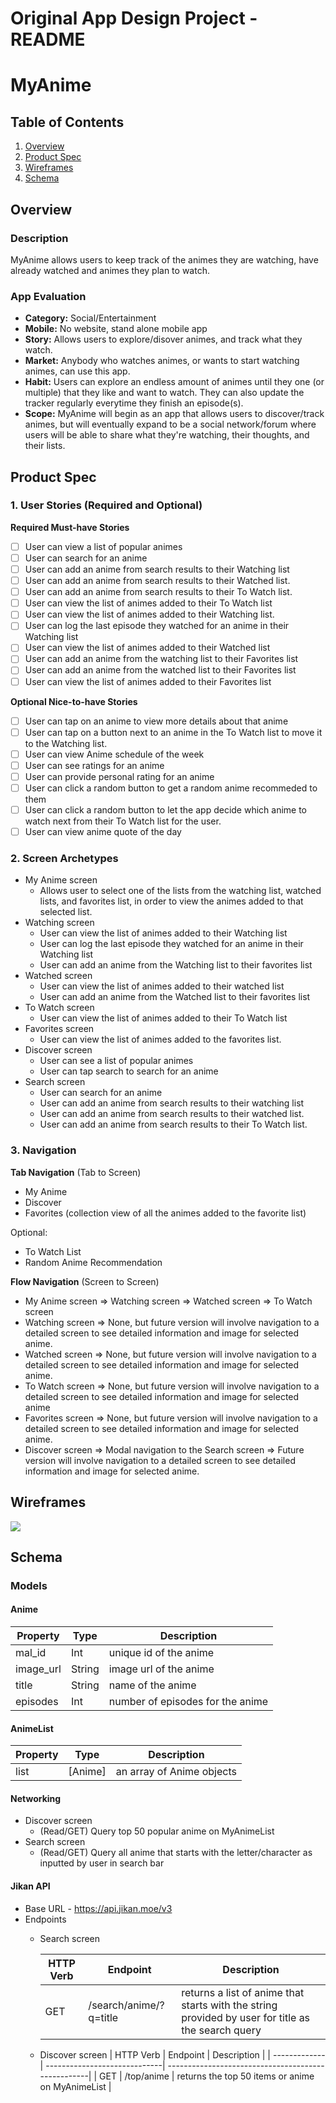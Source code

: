 Original App Design Project - README 
===

# MyAnime

## Table of Contents
1. [Overview](#Overview)
1. [Product Spec](#Product-Spec)
1. [Wireframes](#Wireframes)
2. [Schema](#Schema)

## Overview
### Description
MyAnime allows users to keep track of the animes they are watching, have already watched and animes they plan to watch.

### App Evaluation
- **Category:** Social/Entertainment 
- **Mobile:** No website, stand alone mobile app
- **Story:** Allows users to explore/disover animes, and track what they watch. 
- **Market:** Anybody who watches animes, or wants to start watching animes, can use this app.
- **Habit:** Users can explore an endless amount of animes until they one (or multiple) that they like and want to watch. They can also update the tracker regularly everytime they finish an episode(s).
- **Scope:** MyAnime will begin as an app that allows users to discover/track animes, but will eventually expand to be a social network/forum where users will be able to share what they're watching, their thoughts, and their lists. 

## Product Spec

### 1. User Stories (Required and Optional)

**Required Must-have Stories**

* [ ] User can view a list of popular animes
* [ ] User can search for an anime
* [ ] User can add an anime from search results to their Watching list
* [ ] User can add an anime from search results to their Watched list.
* [ ] User can add an anime from search results to their To Watch list.
* [ ] User can view the list of animes added to their To Watch list
* [ ] User can view the list of animes added to their Watching list.
* [ ] User can log the last episode they watched for an anime in their Watching list 
* [ ] User can view the list of animes added to their Watched list
* [ ] User can add an anime from the watching list to their Favorites list
* [ ] User can add an anime from the watched list to their Favorites list
* [ ] User can view the list of animes added to their Favorites list

**Optional Nice-to-have Stories**
* [ ] User can tap on an anime to view more details about that anime
* [ ] User can tap on a button next to an anime in the To Watch list to move it to the Watching list. 
* [ ] User can view Anime schedule of the week
* [ ] User can see ratings for an anime
* [ ] User can provide personal rating for an anime
* [ ] User can click a random button to get a random anime recommeded to them
* [ ] User can click a random button to let the app decide which anime to watch next from their To Watch list for the user.
* [ ] User can view anime quote of the day

### 2. Screen Archetypes

* My Anime screen
     * Allows user to select one of the lists from the watching list, watched lists, and favorites list, in order to view the animes added to that selected list.
* Watching screen
    * User can view the list of animes added to their Watching list
    * User can log the last episode they watched for an anime in their Watching list 
    * User can add an anime from the Watching list to their favorites list
* Watched screen 
     * User can view the list of animes added to their watched list
     * User can add an anime from the Watched list to their favorites list
* To Watch screen
    * User can view the list of animes added to their To Watch list
* Favorites screen
    * User can view the list of animes added to the favorites list.
* Discover screen
    * User can see a list of popular animes 
    * User can tap search to search for an anime
* Search screen
    * User can search for an anime
    * User can add an anime from search results to their watching list
    * User can add an anime from search results to their watched list.
    * User can add an anime from search results to their To Watch list.
### 3. Navigation

**Tab Navigation** (Tab to Screen)

* My Anime
* Discover 
* Favorites (collection view of all the animes added to the favorite list)

Optional:
* To Watch List 
* Random Anime Recommendation

**Flow Navigation** (Screen to Screen)

* My Anime screen 
    => Watching screen
    => Watched screen
    => To Watch screen
* Watching screen
     => None, but future version will involve navigation to a detailed screen to see detailed information and image for selected anime.
* Watched screen
     => None, but future version will involve navigation to a detailed screen to see detailed information and image for selected anime.
* To Watch screen
    => None, but future version will involve navigation to a detailed screen to see detailed information and image for selected anime
* Favorites screen
    => None, but future version will involve navigation to a detailed screen to see detailed information and image for selected anime.
* Discover screen
   => Modal navigation to the Search screen
   => Future version will involve navigation to a detailed screen to see detailed information and image for selected anime. 


## Wireframes
![](https://i.imgur.com/scpmRy4.jpg)


## Schema 

### Models
#### Anime

   | Property      | Type     | Description                     |
   | ------------- | -------- | --------------------------------|
   | mal_id        | Int      | unique id of the anime          |
   | image_url     | String   | image url of the anime          |
   | title         | String   | name of the anime               |
   | episodes      | Int      | number of episodes for the anime|

#### AnimeList
   | Property      | Type     | Description              |
   | ------------- | -------- | -------------------------|
   | list          | [Anime]  | an array of Anime objects|
    
   
#### Networking


* Discover screen
    * (Read/GET) Query top 50 popular anime on MyAnimeList
* Search screen
    * (Read/GET) Query all anime that starts with the letter/character as inputted by user in search bar

#### Jikan API
* Base URL - https://api.jikan.moe/v3
* Endpoints
    * Search screen

      | HTTP Verb     | Endpoint                     | Description                                        |
      | ------------- | -----------------------------| ---------------------------------------------------|
      | GET           | /search/anime/?q=title       | returns a list of anime that starts with the string provided by user for title as the search query|

    * Discover screen
        | HTTP Verb     | Endpoint                     | Description                                        |
        | ------------- | -----------------------------| ---------------------------------------------------|
        | GET           | /top/anime                   | returns the top 50 items or anime on MyAnimeList   |

